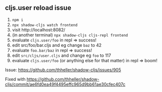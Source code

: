 ## cljs.user reload issue

1. `npm i`
2. `npx shadow-cljs watch frontend`
2. visit http://localhost:8082/
2. (in another terminal) `npx shadow-cljs cljs-repl frontend`
2. evaluate `cljs.user/foo` in repl => success!
2. edit src/foo/bar.cljs and eg change `baz` to 42
2. evaluate `foo.bar/baz` in repl => success!
2. edit `src/cljs/user.cljs` and change eg `foo` to 117
2. evaluate `cljs.user/foo` (or anything else for that matter) in repl => boom!


Issue: https://github.com/thheller/shadow-cljs/issues/905

Fixed with https://github.com/thheller/shadow-cljs/commit/ae6fd0ea49f4495effc965d9bb61ae30cfec407c
